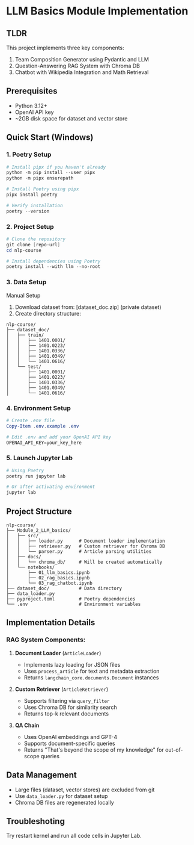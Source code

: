 # LLM Basics Module Implementation

## TLDR
This project implements three key components:
1. Team Composition Generator using Pydantic and LLM
2. Question-Answering RAG System with Chroma DB
3. Chatbot with Wikipedia Integration and Math Retrieval

## Prerequisites
- Python 3.12+
- OpenAI API key
- ~2GB disk space for dataset and vector store

## Quick Start (Windows)

### 1. Poetry Setup
```powershell
# Install pipx if you haven't already
python -m pip install --user pipx
python -m pipx ensurepath

# Install Poetry using pipx
pipx install poetry

# Verify installation
poetry --version
```

### 2. Project Setup
```powershell
# Clone the repository
git clone [repo-url]
cd nlp-course

# Install dependencies using Poetry
poetry install --with llm --no-root 
```

### 3. Data Setup

Manual Setup
1. Download dataset from: [dataset_doc.zip] (private dataset)
2. Create directory structure:
```
nlp-course/
├── dataset_doc/
│   ├── train/
│   │   ├── 1401.0001/
│   │   ├── 1401.0223/
│   │   ├── 1401.0336/
│   │   ├── 1401.0349/
│   │   └── 1401.0616/
│   └── test/
│       ├── 1401.0001/
│       ├── 1401.0223/
│       ├── 1401.0336/
│       ├── 1401.0349/
│       └── 1401.0616/
```

### 4. Environment Setup
```powershell
# Create .env file
Copy-Item .env.example .env

# Edit .env and add your OpenAI API key
OPENAI_API_KEY=your_key_here
```

### 5. Launch Jupyter Lab
```powershell
# Using Poetry
poetry run jupyter lab

# Or after activating environment
jupyter lab
```

## Project Structure
```
nlp-course/
├── Module_2_LLM_basics/
│   ├── src/
│   │   ├── loader.py      # Document loader implementation
│   │   ├── retriever.py   # Custom retriever for Chroma DB
│   │   └── parser.py      # Article parsing utilities
│   ├── docs/
│   │   └── chroma_db/     # Will be created automatically
│   └── notebooks/
│       ├── 01_llm_basics.ipynb
│       ├── 02_rag_basics.ipynb
│       └── 03_rag_chatbot.ipynb
├── dataset_doc/           # Data directory
├── data_loader.py  
├── pyproject.toml         # Poetry dependencies
└── .env                   # Environment variables
```

## Implementation Details

### RAG System Components:
1. **Document Loader** (`ArticleLoader`)
   - Implements lazy loading for JSON files
   - Uses `process_article` for text and metadata extraction
   - Returns `langchain_core.documents.Document` instances

2. **Custom Retriever** (`ArticleRetriever`)
   - Supports filtering via `query_filter`
   - Uses Chroma DB for similarity search
   - Returns top-k relevant documents

3. **QA Chain**
   - Uses OpenAI embeddings and GPT-4
   - Supports document-specific queries
   - Returns "That's beyond the scope of my knowledge" for out-of-scope queries

## Data Management
- Large files (dataset, vector stores) are excluded from git
- Use `data_loader.py` for dataset setup
- Chroma DB files are regenerated locally

## Troubleshoting

Try restart kernel and run all code cells in Jupyter Lab.